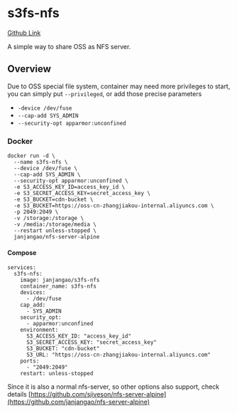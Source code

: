 # s3fs-nfs
[Github Link](https://github.com/janjangao/s3fs-nfs)

A simple way to share OSS as NFS server.

## Overview
Due to OSS special file system, container may need more privileges to start, you can simply put `--privileged`, or add those precise parameters
- `-device /dev/fuse`
- `--cap-add SYS_ADMIN`
- `--security-opt apparmor:unconfined`

### Docker
```
docker run -d \
  --name s3fs-nfs \
  --device /dev/fuse \
  --cap-add SYS_ADMIN \
  --security-opt apparmor:unconfined \
  -e S3_ACCESS_KEY_ID=access_key_id \
  -e S3_SECRET_ACCESS_KEY=secret_access_key \
  -e S3_BUCKET=cdn-bucket \
  -e S3_BUCKET=https://oss-cn-zhangjiakou-internal.aliyuncs.com \
  -p 2049:2049 \
  -v /storage:/storage \
  -v /media:/storage/media \
  --restart unless-stopped \
  janjangao/nfs-server-alpine
```

#### Compose
```
services:
  s3fs-nfs:
    image: janjangao/s3fs-nfs
    container_name: s3fs-nfs
    devices:
      - /dev/fuse
    cap_add:
      - SYS_ADMIN
    security_opt:
      - apparmor:unconfined
    environment:
      S3_ACCESS_KEY_ID: "access_key_id"
      S3_SECRET_ACCESS_KEY: "secret_access_key"
      S3_BUCKET: "cdn-bucket"
      S3_URL: "https://oss-cn-zhangjiakou-internal.aliyuncs.com"
    ports:
      - "2049:2049"
    restart: unless-stopped

```

Since it is also a normal nfs-server, so other options also support, check details [https://github.com/sjiveson/nfs-server-alpine](https://github.com/janjangao/nfs-server-alpine)


